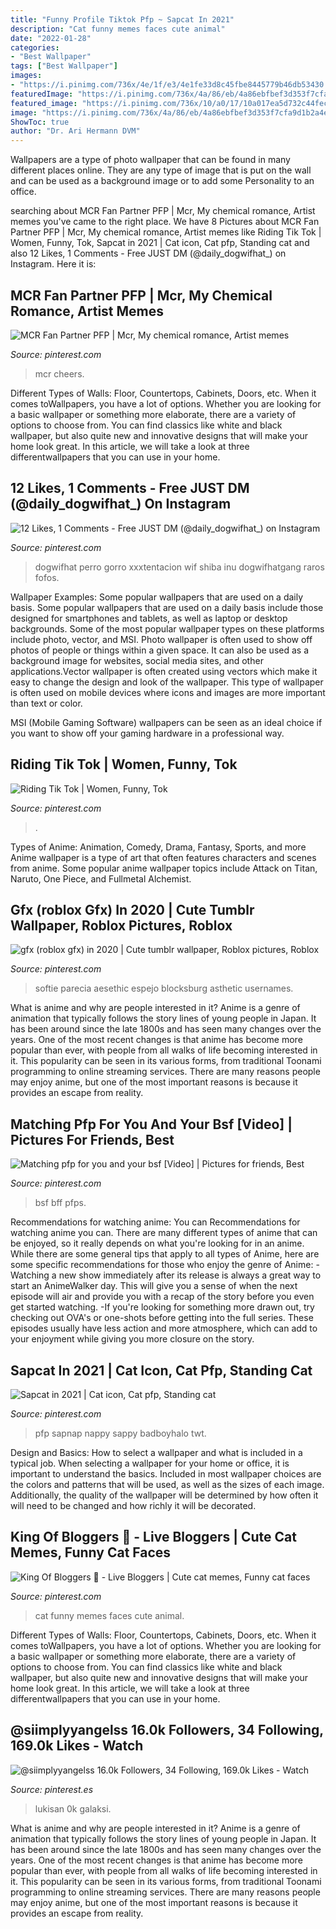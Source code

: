 ```yaml
---
title: "Funny Profile Tiktok Pfp ~ Sapcat In 2021"
description: "Cat funny memes faces cute animal"
date: "2022-01-28"
categories:
- "Best Wallpaper"
tags: ["Best Wallpaper"]
images:
- "https://i.pinimg.com/736x/4e/1f/e3/4e1fe33d8c45fbe8445779b46db53430.jpg"
featuredImage: "https://i.pinimg.com/736x/4a/86/eb/4a86ebfbef3d353f7cfa9d1b2a4e2fe4.jpg"
featured_image: "https://i.pinimg.com/736x/10/a0/17/10a017ea5d732c44fec20b1c1d93e53b.jpg"
image: "https://i.pinimg.com/736x/4a/86/eb/4a86ebfbef3d353f7cfa9d1b2a4e2fe4.jpg"
ShowToc: true
author: "Dr. Ari Hermann DVM"
---
```





Wallpapers are a type of photo wallpaper that can be found in many different places online. They are any type of image that is put on the wall and can be used as a background image or to add some Personality to an office.

	

		
searching about MCR Fan Partner PFP | Mcr, My chemical romance, Artist memes you've came to the right place. We have 8 Pictures about MCR Fan Partner PFP | Mcr, My chemical romance, Artist memes like Riding Tik Tok | Women, Funny, Tok, Sapcat in 2021 | Cat icon, Cat pfp, Standing cat and also 12 Likes, 1 Comments - Free JUST DM (@daily_dogwifhat_) on Instagram. Here it is:
		
    
## MCR Fan Partner PFP | Mcr, My Chemical Romance, Artist Memes

<img loading=lazy src="https://i.pinimg.com/736x/85/2c/c6/852cc674514bd1d05b9dac93d1418f32.jpg" onerror="this.onerror=null;this.src='https://tse1.mm.bing.net/th?id=OIP.uztHJ-vMKuryoorSJBKHWQHaLH&amp;pid=15.1';" alt="MCR Fan Partner PFP | Mcr, My chemical romance, Artist memes">

_Source: pinterest.com_

>mcr cheers. 

	

Different Types of Walls: Floor, Countertops, Cabinets, Doors, etc.
When it comes toWallpapers, you have a lot of options. Whether you are looking for a basic wallpaper or something more elaborate, there are a variety of options to choose from. You can find classics like white and black wallpaper, but also quite new and innovative designs that will make your home look great. In this article, we will take a look at three differentwallpapers that you can use in your home.

    
## 12 Likes, 1 Comments - Free JUST DM (@daily_dogwifhat_) On Instagram

<img loading=lazy src="https://i.pinimg.com/736x/a4/bc/76/a4bc761645890fefde1309edadd563b3.jpg" onerror="this.onerror=null;this.src='https://tse2.mm.bing.net/th?id=OIP.GOIb3Mo7eyF9ld9inhroDwHaHa&amp;pid=15.1';" alt="12 Likes, 1 Comments - Free JUST DM (@daily_dogwifhat_) on Instagram">

_Source: pinterest.com_

>dogwifhat perro gorro xxxtentacion wif shiba inu dogwifhatgang raros fofos. 

	

Wallpaper Examples: Some popular wallpapers that are used on a daily basis.
Some popular wallpapers that are used on a daily basis include those designed for smartphones and tablets, as well as laptop or desktop backgrounds. Some of the most popular wallpaper types on these platforms include photo, vector, and MSI. 
Photo wallpaper is often used to show off photos of people or things within a given space. It can also be used as a background image for websites, social media sites, and other applications.Vector wallpaper is often created using vectors which make it easy to change the design and look of the wallpaper. This type of wallpaper is often used on mobile devices where icons and images are more important than text or color. 

MSI (Mobile Gaming Software) wallpapers can be seen as an ideal choice if you want to show off your gaming hardware in a professional way.

    
## Riding Tik Tok | Women, Funny, Tok

<img loading=lazy src="https://i.pinimg.com/736x/10/a0/17/10a017ea5d732c44fec20b1c1d93e53b.jpg" onerror="this.onerror=null;this.src='https://tse2.mm.bing.net/th?id=OIP.S2Fu-yDosZGNOFyiejbKvgHaJ3&amp;pid=15.1';" alt="Riding Tik Tok | Women, Funny, Tok">

_Source: pinterest.com_

>. 

	

Types of Anime: Animation, Comedy, Drama, Fantasy, Sports, and more
Anime wallpaper is a type of art that often features characters and scenes from anime. Some popular anime wallpaper topics include Attack on Titan, Naruto, One Piece, and Fullmetal Alchemist.

    
## Gfx (roblox Gfx) In 2020 | Cute Tumblr Wallpaper, Roblox Pictures, Roblox

<img loading=lazy src="https://i.pinimg.com/736x/e5/76/f3/e576f3157090e505cd21b698bd036def.jpg" onerror="this.onerror=null;this.src='https://tse2.mm.bing.net/th?id=OIP.ejNvmqzE6bwYx58FXiHz2wHaHU&amp;pid=15.1';" alt="gfx (roblox gfx) in 2020 | Cute tumblr wallpaper, Roblox pictures, Roblox">

_Source: pinterest.com_

>softie parecia aesethic espejo blocksburg asthetic usernames. 

	

What is anime and why are people interested in it?
Anime is a genre of animation that typically follows the story lines of young people in Japan. It has been around since the late 1800s and has seen many changes over the years. One of the most recent changes is that anime has become more popular than ever, with people from all walks of life becoming interested in it. This popularity can be seen in its various forms, from traditional Toonami programming to online streaming services. There are many reasons people may enjoy anime, but one of the most important reasons is because it provides an escape from reality.

    
## Matching Pfp For You And Your Bsf [Video] | Pictures For Friends, Best

<img loading=lazy src="https://i.pinimg.com/736x/0e/21/38/0e21380da02210f625eaa0c76d586c17.jpg" onerror="this.onerror=null;this.src='https://tse3.mm.bing.net/th?id=OIP.2mUwNHY3B2y7F2rwpSELDgHaNK&amp;pid=15.1';" alt="Matching pfp for you and your bsf [Video] | Pictures for friends, Best">

_Source: pinterest.com_

>bsf bff pfps. 

	

Recommendations for watching anime: You can
Recommendations for watching anime you can. There are many different types of anime that can be enjoyed, so it really depends on what you're looking for in an anime. While there are some general tips that apply to all types of Anime, here are some specific recommendations for those who enjoy the genre of Anime: 
-Watching a new show immediately after its release is always a great way to start an AnimeWalker day. This will give you a sense of when the next episode will air and provide you with a recap of the story before you even get started watching. 
-If you're looking for something more drawn out, try checking out OVA's or one-shots before getting into the full series. These episodes usually have less action and more atmosphere, which can add to your enjoyment while giving you more closure on the story.

    
## Sapcat In 2021 | Cat Icon, Cat Pfp, Standing Cat

<img loading=lazy src="https://i.pinimg.com/736x/4e/1f/e3/4e1fe33d8c45fbe8445779b46db53430.jpg" onerror="this.onerror=null;this.src='https://tse4.mm.bing.net/th?id=OIP.lLw_-8RVVEeRxJuUZdIX2QHaHa&amp;pid=15.1';" alt="Sapcat in 2021 | Cat icon, Cat pfp, Standing cat">

_Source: pinterest.com_

>pfp sapnap nappy sappy badboyhalo twt. 

	

Design and Basics: How to select a wallpaper and what is included in a typical job.
When selecting a wallpaper for your home or office, it is important to understand the basics. Included in most wallpaper choices are the colors and patterns that will be used, as well as the sizes of each image. Additionally, the quality of the wallpaper will be determined by how often it will need to be changed and how richly it will be decorated.

    
## King Of Bloggers 👑 - Live Bloggers | Cute Cat Memes, Funny Cat Faces

<img loading=lazy src="https://i.pinimg.com/736x/9f/01/73/9f01736a2bd0986452bd95ef05abf425.jpg" onerror="this.onerror=null;this.src='https://tse2.mm.bing.net/th?id=OIP.s_86zMRjd9ATqA65UZyMHAHaNJ&amp;pid=15.1';" alt="King Of Bloggers 👑 - Live Bloggers | Cute cat memes, Funny cat faces">

_Source: pinterest.com_

>cat funny memes faces cute animal. 

	

Different Types of Walls: Floor, Countertops, Cabinets, Doors, etc.
When it comes toWallpapers, you have a lot of options. Whether you are looking for a basic wallpaper or something more elaborate, there are a variety of options to choose from. You can find classics like white and black wallpaper, but also quite new and innovative designs that will make your home look great. In this article, we will take a look at three differentwallpapers that you can use in your home.

    
## @siimplyyangelss 16.0k Followers, 34 Following, 169.0k Likes - Watch

<img loading=lazy src="https://i.pinimg.com/736x/4a/86/eb/4a86ebfbef3d353f7cfa9d1b2a4e2fe4.jpg" onerror="this.onerror=null;this.src='https://tse2.mm.bing.net/th?id=OIP.9jJlHTo-3Mj4DqE-UEg82AHaHa&amp;pid=15.1';" alt="@siimplyyangelss 16.0k Followers, 34 Following, 169.0k Likes - Watch">

_Source: pinterest.es_

>lukisan 0k galaksi. 

	

What is anime and why are people interested in it?
Anime is a genre of animation that typically follows the story lines of young people in Japan. It has been around since the late 1800s and has seen many changes over the years. One of the most recent changes is that anime has become more popular than ever, with people from all walks of life becoming interested in it. This popularity can be seen in its various forms, from traditional Toonami programming to online streaming services. There are many reasons people may enjoy anime, but one of the most important reasons is because it provides an escape from reality.

